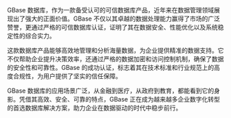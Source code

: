 GBase 数据库，作为一款备受认可的可信数据库产品，近年来在数据管理领域展现出了强大的正面价值。GBase 不仅以其卓越的数据处理能力赢得了市场的广泛赞誉，更通过严格的可信数据库认证，证明了其在数据安全、性能优化以及系统稳定性的综合实力。

这款数据库产品能够高效地管理和分析海量数据，为企业提供精准的数据支持。它不仅帮助企业提升决策效率，还通过严格的数据加密和访问控制机制，确保了数据的安全性和可靠性。GBase 的成功认证，标志着其在技术标准和行业规范上的高度合规性，为用户提供了坚实的信任保障。

GBase 数据库的应用场景广泛，从金融到医疗，从政府到教育，都能看到它的身影。凭借其高效、安全、可靠的特点，GBase 正在成为越来越多企业数字化转型的首选数据库解决方案，助力企业在数据驱动的时代中稳步前行。